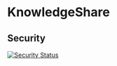 # KnowledgeShare

## Security
[![Security Status](https://www.murphysec.com/platform3/v31/badge/1676853941064777728.svg)](https://www.murphysec.com/console/report/1676853940997668864/1676853941064777728)
